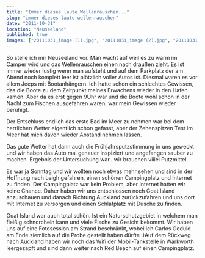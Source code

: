 ```yaml
---
title: "Immer dieses laute Wellenrauschen..."
slug: "immer-dieses-laute-wellenrauschen"
date: "2011-10-31"
location: "Neuseeland"
published: true
images: ["20111031_image (1).jpg", "20111031_image (2).jpg", "20111031_image (3).jpg", "20111031_image (4).jpg"]
---
```


So stelle ich mir Neuseeland vor. Man wacht auf weil es zu warm im Camper wird und das Wellenrauschen einen nach draußen zieht. Es ist immer wieder lustig wenn man aufsteht und auf dem Parkplatz der am Abend noch komplett leer ist plötzlich voller Autos ist. Diesmal waren es vor allem Jeeps mit Bootanhängern. Ich hatte schon ein schlechtes Gewissen, das die Boote zu dem Zeitpunkt meines Erwachens wieder in den Hafen kamen. Aber da es erst gegen 9Uhr war und die Boote wohl schon in der Nacht zum Fischen ausgefahren waren, war mein Gewissen wieder beruhigt.

Der Entschluss endlich das erste Bad im Meer zu nehmen war bei dem herrlichen Wetter eigentlich schon gefasst, aber der Zehenspitzen Test im Meer hat mich davon wieder Abstand nehmen lassen.

Das gute Wetter hat dann auch die Frühjahrsputzstimmung in uns geweckt und wir haben das Auto mal genauer inspiziert und angefangen sauber zu machen. Ergebnis der Untersuchung war...wir brauchen viiiel Putzmittel.

Es war ja Sonntag und wir wollten noch etwas mehr sehen und sind in der Hoffnung nach Leigh gefahren, einen schönen Campingplatz und Internet zu finden. Der Campingplatz war kein Problem, aber Internet hatten wir keine Chance. Daher haben wir uns entschlossen noch Goat Island anzuschauen und danach Richtung Auckland zurückzufahren und uns dort mit Internet zu versorgen und einen Schlafplatz mit Dusche zu finden.

Goat Island war auch total schön. Ist ein Naturschutzgebiet in welchem man fleißig schnorcheln kann und viele Fische zu Gesicht bekommt. Wir haben uns auf eine Fotosession am Strand beschränkt, wobei ich Carlos Geduld am Ende ziemlich auf die Probe gestellt haben dürfte :)Auf dem Rückweg nach Auckland haben wir noch das Wifi der Mobil-Tankstelle in Warkworth leergezapft und sind dann weiter nach Red Beach auf einen Campingplatz.